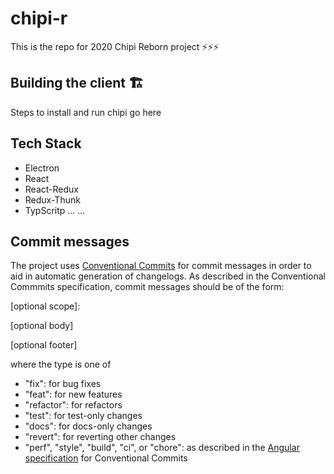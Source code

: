 # chipi-r

This is the repo for 2020 Chipi Reborn project ⚡️⚡️⚡️

## Building the client 🏗

Steps to install and run chipi go here

## Tech Stack

* Electron
* React
* React-Redux
* Redux-Thunk
* TypScritp
...
...

## Commit messages

The project uses [Conventional Commits](https://www.conventionalcommits.org/en/v1.0.0-beta.4/) for commit messages in order to aid in automatic generation of changelogs. As described in the Conventional Commmits specification, commit messages should be of the form:

<type>[optional scope]: <description>

[optional body]

[optional footer]

where the type is one of

- "fix": for bug fixes
- "feat": for new features
- "refactor": for refactors
- "test": for test-only changes
- "docs": for docs-only changes
- "revert": for reverting other changes
- "perf", "style", "build", "ci", or "chore": as described in the [Angular specification](https://github.com/angular/angular/blob/22b96b9/contributing.md#type) for Conventional Commits
